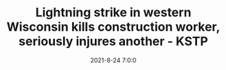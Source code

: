---
"title": "Lightning strike in western Wisconsin kills construction worker, seriously injures another - KSTP"
"date": "2021-8-24 7:0:0"
"feed_name": "GOOGLENEWSCONSTRUCTION"
"feed_website": "https://news.google.com/search?q=construction%2Bincident&hl=en-US&gl=US&ceid=US:en"
"feed_rss": "https://news.google.com/rss/search?q=construction%2Bincident&hl=en-US&gl=US&ceid=US:en"
"link": "https://kstp.com/minnesota-news/lightning-strike-in-western-wisconsin-kills-construction-worker-seriously-injures-another/6217214/"
"file": "_posts/2021-1-1-fa563bd043a325bc096b003ab47387fe2e3af685.md"
"accident": "1"
"drilling": "1"
---